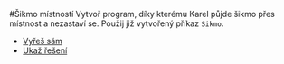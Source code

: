 #Šikmo místností
Vytvoř program, díky kterému Karel půjde šikmo přes místnost a nezastaví se.
Použij již vytvořený příkaz `Sikmo`.

- [Vyřeš sám](karel.html?Jdi_sikmo_zkus)
- [Ukaž řešení](karel.html?Jdi_sikmo)

